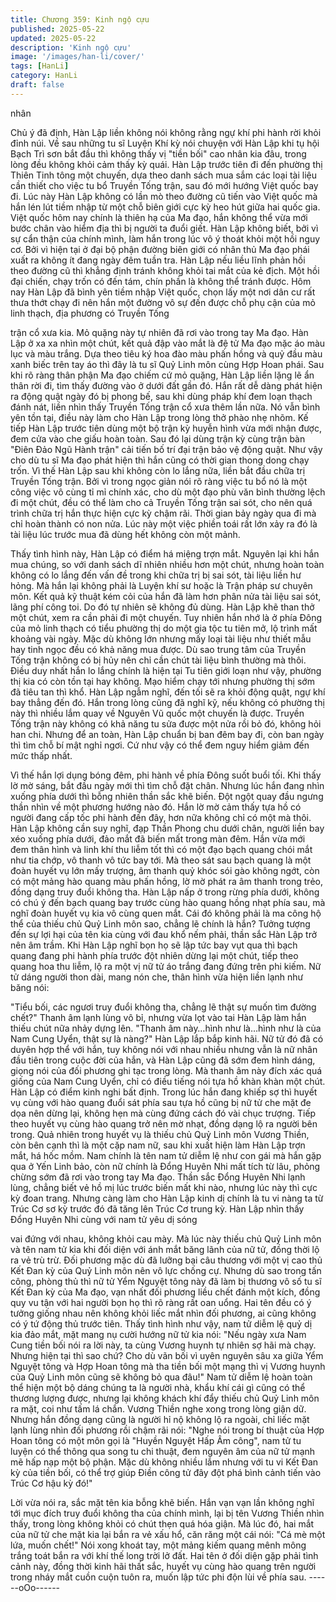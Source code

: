 ```yaml
---
title: Chương 359: Kinh ngộ cựu
published: 2025-05-22
updated: 2025-05-22
description: 'Kinh ngộ cựu'
image: '/images/han-li/cover/'
tags: [HanLi]
category: HanLi
draft: false
---
```


nhân

Chủ ý đã định, Hàn Lập liền không nói không rằng ngự khí phi
hành rời khỏi đỉnh núi.
Về sau những tu sĩ Luyện Khí kỳ nói chuyện với Hàn Lập khi tụ
hội Bạch Trì sơn bắt đầu thì không thấy vị "tiền bối" cao nhân kia
đâu, trong lòng đều không khỏi cảm thấy kỳ quái.
Hàn Lập trước tiên đi đến phường thị Thiên Tinh tông một
chuyến, dựa theo danh sách mua sắm các loại tài liệu cần thiết
cho việc tu bổ Truyền Tống trận, sau đó mới hướng Việt quốc bay
đi.
Lúc này Hàn Lập không có lần mò theo đường cũ tiến vào Việt
quốc mà hắn lén lút tiềm nhập từ một chỗ biên giới cực kỳ heo
hút giữa hai quốc gia.
Việt quốc hôm nay chính là thiên hạ của Ma đạo, hắn không thể
vừa mới bước chân vào hiểm địa thì bị người ta đuổi giết.
Hàn Lập không biết, bởi vì sự cẩn thận của chính mình, làm hắn
trong lúc vô ý thoát khỏi một hồi nguy cơ.
Bởi vì hiện tại ở đại bộ phận đường biên giới có nhân thủ Ma đạo
phái xuất ra không ít đang ngày đêm tuần tra. Hàn Lập nếu liều
lĩnh phản hồi theo đường cũ thì khẳng định tránh không khỏi tai
mắt của kẻ địch. Một hồi đại chiến, chạy trốn có đến tám, chín
phần là không thể tránh được.
Hôm nay Hàn Lập đã bình yên tiềm nhập Việt quốc, chọn lấy một
nơi dân cư rất thưa thớt chạy đi nên hắn một đường vô sự đến
được chỗ phụ cận của mỏ linh thạch, địa phương có Truyền Tống

trận cổ xưa kia.
Mỏ quặng này tự nhiên đã rơi vào trong tay Ma đạo.
Hàn Lập ở xa xa nhìn một chút, kết quả đập vào mắt là đệ tử Ma
đạo mặc áo màu lục và màu trắng.
Dựa theo tiêu ký hoa đào màu phấn hồng và quỷ đầu màu xanh
biếc trên tay áo thì đây là tu sĩ Quỷ Linh môn cùng Hợp Hoan
phái.
Sau khi rõ ràng thân phận Ma đạo chiếm cứ mỏ quặng, Hàn Lập
liền lặng lẽ ẩn thân rời đi, tìm thấy đường vào ở dưới đất gần đó.
Hắn rất dễ dàng phát hiện ra động quật ngày đó bị phong bế, sau
khi dùng pháp khí đem loạn thạch đánh nát, liền nhìn thấy Truyền
Tống trận cổ xưa thêm lần nữa.
Nó vẫn bình yên tồn tại, điều này làm cho Hàn Lập trong lòng thở
phào nhẹ nhõm.
Kế tiếp Hàn Lập trước tiên dùng một bộ trận kỳ huyễn hình vừa
mới nhận được, đem cửa vào che giấu hoàn toàn. Sau đó lại
dùng trận kỳ cùng trận bàn "Điên Đảo Ngũ Hành trận" cải tiến bố
trí đại trận bảo vệ động quật.
Như vậy cho dù tu sĩ Ma đạo phát hiện thì hắn cũng có thời gian
thong dong chạy trốn.
Vì thế Hàn Lập sau khi không còn lo lắng nữa, liền bắt đầu chữa
trị Truyền Tống trận.
Bởi vì trong ngọc giản nói rõ ràng việc tu bổ nó là một công việc
vô cùng tỉ mỉ chính xác, cho dù một đạo phù văn bình thường lệch
đi một chút, đều có thể làm cho cả Truyền Tống trận sai sót, cho
nên quá trình chữa trị hắn thực hiện cực kỳ chậm rãi.
Thời gian bảy ngày qua đi mà chỉ hoàn thành có non nửa. Lúc
này một việc phiền toái rất lớn xảy ra đó là tài liệu lúc trước mua
đã dùng hết không còn một mảnh.

Thấy tình hình này, Hàn Lập có điểm há miệng trợn mắt.
Nguyên lại khi hắn mua chúng, so với danh sách dĩ nhiên nhiều
hơn một chút, nhưng hoàn toàn không có lo lắng đến vấn đề
trong khi chữa trị bị sai sót, tài liệu liền hư hỏng.
Mà hắn lại không phải là Luyện khí sư hoặc là Trận pháp sư
chuyên môn.
Kết quả kỹ thuật kém cỏi của hắn đã làm hơn phân nửa tài liệu
sai sót, lãng phí công toi. Do đó tự nhiên sẽ không đủ dùng.
Hàn Lập khẽ than thở một chút, xem ra cần phải đi một chuyến.
Tuy nhiên hắn nhớ là ở phía Đông của mỏ linh thạch có tiểu
phường thị do một gia tộc tu tiên mở, lộ trình mất khoảng vài
ngày.
Mặc dù không lớn nhưng mấy loại tài liệu như thiết mẫu hay tinh
ngọc đều có khả năng mua được. Dù sao trung tâm của Truyền
Tống trận không có bị hủy nên chỉ cần chút tài liệu bình thường
mà thôi.
Điều duy nhất hắn lo lắng chính là hiện tại Tu tiên giới loạn như
vậy, phường thị kia có còn tồn tại hay không. Mạo hiểm chạy tới
nhưng phường thị sớm đã tiêu tan thì khổ.
Hàn Lập ngẫm nghĩ, đến tối sẽ ra khỏi động quật, ngự khí bay
thẳng đến đó.
Hắn trong lòng cũng đã nghĩ kỹ, nếu không có phường thị này thì
nhiều lắm quay về Nguyên Vũ quốc một chuyến là được. Truyền
Tống trận này không có khả năng tu sửa được một nửa rồi bỏ đó,
không hỏi han chi.
Nhưng để an toàn, Hàn Lập chuẩn bị ban đêm bay đi, còn ban
ngày thì tìm chỗ bí mật nghỉ ngơi.
Cứ như vậy có thể đem nguy hiểm giảm đến mức thấp nhất.

Vì thế hắn lợi dụng bóng đêm, phi hành về phía Đông suốt buổi
tối. Khi thấy lờ mờ sáng, bắt đầu ngày mới thì tìm chỗ đặt chân.
Nhưng lúc hắn đang nhìn xuống phía dưới thì bỗng nhiên thần
sắc khẽ biến. Đột ngột quay đầu ngưng thần nhìn về một phương
hướng nào đó.
Hắn lờ mờ cảm thấy tựa hồ có người đang cấp tốc phi hành đến
đây, hơn nữa không chỉ có một mà thôi.
Hàn Lập không cần suy nghĩ, đạp Thần Phong chu dưới chân,
người liền bay xéo xuống phía dưới, đảo mắt đã biến mất trong
màn đêm.
Hắn vừa mới đem thân hình và linh khí thu liễm tốt thì có một đạo
bạch quang chói mắt như tia chớp, vô thanh vô tức bay tới.
Mà theo sát sau bạch quang là một đoàn huyết vụ lớn mấy
trượng, âm thanh quỷ khóc sói gào không ngớt, còn có một mảng
hào quang màu phấn hồng, lờ mờ phát ra âm thanh trong trẻo,
đồng dạng truy đuổi không tha.
Hàn Lập nấp ở trong rừng phía dưới, không có chú ý đến bạch
quang bay trước cùng hào quang hồng nhạt phía sau, mà nghĩ
đoàn huyết vụ kia vô cùng quen mắt. Cái đó không phải là ma
công hộ thể của thiếu chủ Quỷ Linh môn sao, chẳng lẽ chính là
hắn?
Tưởng tượng đến sự lợi hại của tên kia cùng với đau khổ nếm
phải, thần sắc Hàn Lập trở nên âm trầm.
Khi Hàn Lập nghĩ bọn họ sẽ lập tức bay vụt qua thì bạch quang
đang phi hành phía trước đột nhiên dừng lại một chút, tiếp theo
quang hoa thu liễm, lộ ra một vị nữ tử áo trắng đang đứng trên phi
kiếm.
Nữ tử dáng người thon dài, mang nón che, thân hình vừa hiện
liền lạnh như băng nói:

"Tiểu bối, các ngươi truy đuổi không tha, chẳng lẽ thật sự muốn
tìm đường chết?"
Thanh âm lạnh lùng vô bỉ, nhưng vừa lọt vào tai Hàn Lập làm hắn
thiếu chút nữa nhảy dựng lên.
"Thanh âm này…hình như là…hình như là của Nam Cung Uyển,
thật sự là nàng?" Hàn Lập lắp bắp kinh hãi.
Nữ tử đó đã có duyên hợp thể với hắn, tuy không nói với nhau
nhiều nhưng vẫn là nữ nhân đầu tiên trong cuộc đời của hắn, và
Hàn Lập cũng đã sớm đem hình dáng, giọng nói của đối phương
ghi tạc trong lòng.
Mà thanh âm này đích xác quá giống của Nam Cung Uyển, chỉ có
điều tiếng nói tựa hồ khàn khàn một chút. Hàn Lập có điểm kinh
nghi bất định.
Trong lúc hắn đang khiếp sợ thì huyết vụ cùng với hào quang
đuổi sát phía sau tựa hồ cũng bị nữ tử che mặt đe dọa nên dừng
lại, không hẹn mà cùng đứng cách đó vài chục trượng.
Tiếp theo huyết vụ cùng hào quang trở nên mờ nhạt, đồng dạng
lộ ra người bên trong.
Quả nhiên trong huyết vụ là thiếu chủ Quỷ Linh môn Vương
Thiền, còn bên cạnh thì là một cặp nam nữ, sau khi xuất hiện làm
Hàn Lập trợn mắt, há hốc mồm.
Nam chính là tên nam tử diễm lệ như con gái mà hắn gặp qua ở
Yến Linh bảo, còn nữ chính là Đổng Huyên Nhi mất tích từ lâu,
phỏng chừng sớm đã rơi vào trong tay Ma đạo.
Thần sắc Đổng Huyên Nhi lạnh lùng, chẳng biết vẻ hồ mị lúc
trước biến mất khi nào, nhưng lúc này thì cực kỳ đoan trang.
Nhưng càng làm cho Hàn Lập kinh dị chính là tu vi nàng ta từ
Trúc Cơ sơ kỳ trước đó đã tăng lên Trúc Cơ trung kỳ.
Hàn Lập nhìn thấy Đổng Huyên Nhi cùng với nam tử yêu dị sóng

vai đứng với nhau, không khỏi cau mày.
Mà lúc này thiếu chủ Quỷ Linh môn và tên nam tử kia khi đối diện
với ánh mắt băng lãnh của nữ tử, đồng thời lộ ra vẻ trù trừ.
Đối phương mặc dù đã lưỡng bại câu thương với một vị cao thủ
Kết Đan kỳ của Quỷ Linh môn nên vô lực chống cự. Nhưng dù
sao trong tấn công, phòng thủ thì nữ tử Yểm Nguyệt tông này đã
làm bị thương vô số tu sĩ Kết Đan kỳ của Ma đạo, vạn nhất đối
phương liều chết đánh một kích, đồng quy vu tận với hai người
bọn họ thì rõ ràng rất oan uổng.
Hai tên đều có ý tưởng giống nhau nên không khỏi liếc mắt nhìn
đối phương, ai cũng không có ý tứ động thủ trước tiên.
Thấy tình hình như vậy, nam tử diễm lệ quỷ dị kia đảo mắt, mặt
mang nụ cười hướng nữ tử kia nói:
"Nếu ngày xưa Nam Cung tiền bối nói ra lời này, ta cùng Vương
huynh tự nhiên sợ hãi mà chạy. Nhưng hiện tại thì sao chứ? Cho
dù vãn bối vì uyên nguyên sâu xa giữa Yểm Nguyệt tông và Hợp
Hoan tông mà tha tiền bối một mạng thì vị Vương huynh của Quỷ
Linh môn cũng sẽ không bỏ qua đâu!"
Nam tử diễm lệ hoàn toàn thể hiện một bộ dáng chúng ta là người
nhà, khẩu khí cái gì cũng có thể thương lượng được, nhưng lại
không khách khí đẩy thiếu chủ Quỷ Linh môn ra mặt, coi như tấm
lá chắn.
Vương Thiền nghe xong trong lòng giận dữ.
Nhưng hắn đồng dạng cũng là người hỉ nộ không lộ ra ngoài, chỉ
liếc mặt lạnh lùng nhìn đối phương rồi chậm rãi nói:
"Nghe nói trong bí thuật của Hợp Hoan tông có một môn gọi là
"Huyền Nguyệt Hấp Âm công", nam tử tu luyện có thể thông qua
song tu chi thuật, đem nguyên âm của nữ tử mạnh mẽ hấp nạp
một bộ phận. Mặc dù không nhiều lắm nhưng với tu vi Kết Đan kỳ
của tiền bối, có thể trợ giúp Điền công tử đây đột phá bình cảnh
tiến vào Trúc Cơ hậu kỳ đó!"

Lời vừa nói ra, sắc mặt tên kia bỗng khẽ biến.
Hắn vạn vạn lần không nghĩ tới mục đích truy đuổi không tha của
chính mình, lại bị tên Vương Thiền nhìn thấy, trong lòng không
khỏi có chút thẹn quá hóa giận.
Mà lúc đó, hai mắt của nữ tử che mặt kia lại bắn ra vẻ xấu hổ, căn
răng một cái nói:
"Cá mè một lứa, muốn chết!"
Nói xong khoát tay, một mảng kiếm quang mênh mông trắng toát
bắn ra với khí thế long trời lở đất.
Hai tên ở đối diện gặp phải tình cảnh này, đồng thời kinh hãi thất
sắc, huyết vụ cùng hào quang trên người trong nháy mắt cuồn
cuộn tuôn ra, muốn lập tức phi độn lùi về phía sau.
------oOo------
